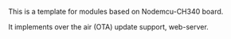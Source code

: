 This is a template for modules based on Nodemcu-CH340 board.

It implements over the air (OTA) update support, web-server.

